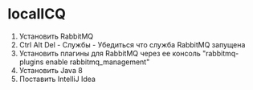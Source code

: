 # localICQ
1. Установить RabbitMQ
2. Ctrl Alt Del - Службы - Убедиться что служба RabbitMQ запущена
3. Установить плагины для RabbitMQ через ее консоль "rabbitmq-plugins enable rabbitmq_management"
4. Установить Java 8
5. Поставить IntelliJ Idea 
